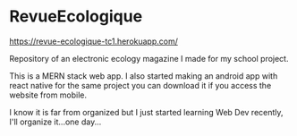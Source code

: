 # RevueEcologique
https://revue-ecologique-tc1.herokuapp.com/

Repository of an electronic ecology magazine I made for my school project.

This is a MERN stack web app. I also started making an android app with react native for the same project you can download it if you access the website from mobile.

I know it is far from organized but I just started learning Web Dev recently, I'll organize it...one day...
